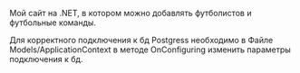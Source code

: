 Мой сайт на .NET, в котором можно добавлять футболистов и футбольные команды.

Для корректного подключения к бд Postgress необходимо в Файле Models/ApplicationContext в методе OnConfiguring изменить параметры подключения к бд.
